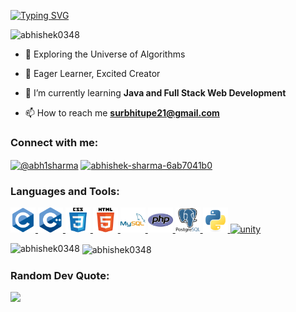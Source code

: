 <a href="https://git.io/typing-svg"><img src="https://readme-typing-svg.demolab.com?font=Fira+Code&weight=700&size=33&pause=50&color=FDE8E9&center=true&vCenter=true&width=435&lines=Hi+there+%F0%9F%91%8B%2C;I'm+Surabhi+Tupe!" alt="Typing SVG" /></a>


<p align="left"> <img src="https://komarev.com/ghpvc/?username=abhishek0348&label=Profile%20views&color=0e75b6&style=flat" alt="abhishek0348" /> </p>

- 🌌 Exploring the Universe of Algorithms

- 🚀 Eager Learner, Excited Creator

- 🌱 I’m currently learning **Java and Full Stack Web Development**

- 📫 How to reach me **surbhitupe21@gmail.com**

<h3 align="left">Connect with me:</h3>
<p align="left">
<a href="https://twitter.com/@surbhi_tupe" target="blank"><img align="center" src="https://raw.githubusercontent.com/rahuldkjain/github-profile-readme-generator/master/src/images/icons/Social/twitter.svg" alt="@abh1sharma" height="30" width="40" /></a>
<a href="https://www.linkedin.com/in/surabhi-tupe-8ba0b1264 " target="blank"><img align="center" src="https://raw.githubusercontent.com/rahuldkjain/github-profile-readme-generator/master/src/images/icons/Social/linked-in-alt.svg" alt="abhishek-sharma-6ab7041b0" height="30" width="40" /></a>
</p>

<h3 align="left">Languages and Tools:</h3>
<p align="left"> <a href="https://www.cprogramming.com/" target="_blank" rel="noreferrer"> <img src="https://raw.githubusercontent.com/devicons/devicon/master/icons/c/c-original.svg" alt="c" width="40" height="40"/> </a> <a href="https://www.w3schools.com/cpp/" target="_blank" rel="noreferrer"> <img src="https://raw.githubusercontent.com/devicons/devicon/master/icons/cplusplus/cplusplus-original.svg" alt="cplusplus" width="40" height="40"/> </a> <a href="https://www.w3schools.com/css/" target="_blank" rel="noreferrer"> <img src="https://raw.githubusercontent.com/devicons/devicon/master/icons/css3/css3-original-wordmark.svg" alt="css3" width="40" height="40"/> </a> <a href="https://www.w3.org/html/" target="_blank" rel="noreferrer"> <img src="https://raw.githubusercontent.com/devicons/devicon/master/icons/html5/html5-original-wordmark.svg" alt="html5" width="40" height="40"/> </a> <a href="https://www.mysql.com/" target="_blank" rel="noreferrer"> <img src="https://raw.githubusercontent.com/devicons/devicon/master/icons/mysql/mysql-original-wordmark.svg" alt="mysql" width="40" height="40"/> </a> <a href="https://www.php.net" target="_blank" rel="noreferrer"> <img src="https://raw.githubusercontent.com/devicons/devicon/master/icons/php/php-original.svg" alt="php" width="40" height="40"/> </a> <a href="https://www.postgresql.org" target="_blank" rel="noreferrer"> <img src="https://raw.githubusercontent.com/devicons/devicon/master/icons/postgresql/postgresql-original-wordmark.svg" alt="postgresql" width="40" height="40"/> </a> <a href="https://www.python.org" target="_blank" rel="noreferrer"> <img src="https://raw.githubusercontent.com/devicons/devicon/master/icons/python/python-original.svg" alt="python" width="40" height="40"/> </a> <a href="https://unity.com/" target="_blank" rel="noreferrer"> <img src="https://www.vectorlogo.zone/logos/unity3d/unity3d-icon.svg" alt="unity" width="40" height="40"/> </a> </p>

<p><img align="left" src="https://github-readme-stats.vercel.app/api/top-langs?username=abhishek0348&show_icons=true&locale=en&layout=compact" alt="abhishek0348" /></p>

<p>&nbsp;<img align="center" src="https://github-readme-stats.vercel.app/api?username=abhishek0348&show_icons=true&locale=en" alt="abhishek0348" /></p>

###  Random Dev Quote:
![](https://quotes-github-readme.vercel.app/api?type=vertical&theme=default)

